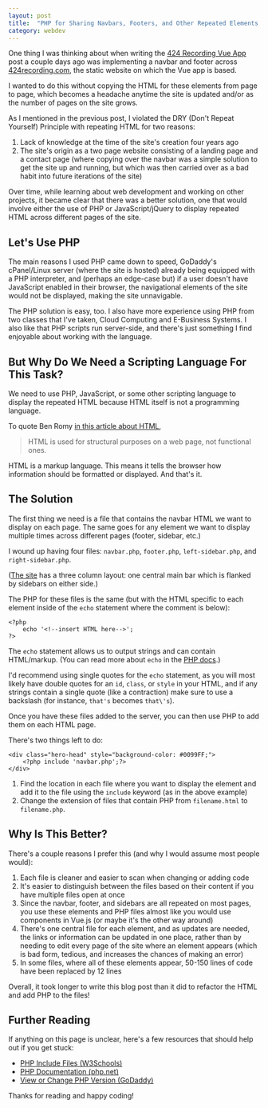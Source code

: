 ```yaml
---
layout: post
title:  "PHP for Sharing Navbars, Footers, and Other Repeated Elements Across a Website"
category: webdev
---
```


One thing I was thinking about when writing the [424 Recording Vue App](https://mikeparish.github.io/mikecodes/webdev/2021/03/23/424-recording-vue-app.html) post a couple days ago was implementing a navbar and footer across [424recording.com](https://424recording.com), the static website on which the Vue app is based. 

I wanted to do this without copying the HTML for these elements from page to page, which becomes a headache anytime the site is updated and/or as the number of pages on the site grows.

As I mentioned in the previous post, I violated the DRY (Don't Repeat Yourself) Principle with repeating HTML for two reasons:
1. Lack of knowledge at the time of the site's creation four years ago
2. The site's origin as a two page website consisting of a landing page and a contact page (where copying over the navbar was a simple solution to get the site up and running, but which was then carried over as a bad habit into future iterations of the site)

Over time, while learning about web development and working on other projects, it became clear that there was a better solution, one that would involve either the use of PHP or JavaScript/jQuery to display repeated HTML across different pages of the site.

## Let's Use PHP 

The main reasons I used PHP came down to speed, GoDaddy's cPanel/Linux server (where the site is hosted) already being equipped with a PHP interpreter, and (perhaps an edge-case but) if a user doesn't have JavaScript enabled in their browser, the navigational elements of the site would not be displayed, making the site unnavigable.

The PHP solution is easy, too. I also have more experience using PHP from two classes that I've taken, Cloud Computing and E-Business Systems. I also like that PHP scripts run server-side, and there's just something I find enjoyable about working with the language.

## But Why Do We Need a Scripting Language For This Task?

We need to use PHP, JavaScript, or some other scripting language to display the repeated HTML because HTML itself is not a programming language. 

To quote Ben Romy [in this article about HTML](https://ischool.syr.edu/why-html-is-not-a-programming-language/), 
> HTML is used for structural purposes on a web page, not functional ones.

HTML is a markup language. This means it tells the browser how information should be formatted or displayed. And that's it.

## The Solution

The first thing we need is a file that contains the navbar HTML we want to display on each page. The same goes for any element we want to display multiple times across different pages (footer, sidebar, etc.)

I wound up having four files: `navbar.php`, `footer.php`, `left-sidebar.php`, and `right-sidebar.php`. 

([The site](https://424recording.com/dawless-setup) has a three column layout: one central main bar which is flanked by sidebars on either side.)

The PHP for these files is the same (but with the HTML specific to each element inside of the `echo` statement where the comment is below):
~~~~
<?php
    echo '<!--insert HTML here-->';
?>
~~~~
The `echo` statement allows us to output strings and can contain HTML/markup. (You can read more about `echo` in the [PHP docs](https://www.php.net/manual/en/function.echo).)

I'd recommend using single quotes for the `echo` statement, as you will most likely have double quotes for an `id`, `class`, or `style` in your HTML, and if any strings contain a single quote (like a contraction) make sure to use a backslash (for instance, `that's` becomes `that\'s`).

Once you have these files added to the server, you can then use PHP to add them on each HTML page. 

There's two things left to do:

~~~~
<div class="hero-head" style="background-color: #0099FF;">
    <?php include 'navbar.php';?>
</div>
~~~~

1. Find the location in each file where you want to display the element and add it to the file using the `include` keyword (as in the above example)
2. Change the extension of files that contain PHP from `filename.html` to `filename.php`.

## Why Is This Better?
There's a couple reasons I prefer this (and why I would assume most people would):
1. Each file is cleaner and easier to scan when changing or adding code
2. It's easier to distinguish between the files based on their content if you have multiple files open at once
3. Since the navbar, footer, and sidebars are all repeated on most pages, you use these elements and PHP files almost like you would use components in Vue.js (or maybe it's the other way around)
4. There's one central file for each element, and as updates are needed, the links or information can be updated in one place, rather than by needing to edit every page of the site where an element appears (which is bad form, tedious, and increases the chances of making an error)
5. In some files, where all of these elements appear, 50-150 lines of code have been replaced by 12 lines

Overall, it took longer to write this blog post than it did to refactor the HTML and add PHP to the files!
## Further Reading

If anything on this page is unclear, here's a few resources that should help out if you get stuck:
* [PHP Include Files (W3Schools)](https://www.w3schools.com/PhP/php_includes.asp)
* [PHP Documentation (php.net)](https://www.php.net/manual/en/intro-whatis.php)
* [View or Change PHP Version (GoDaddy)](https://www.godaddy.com/help/view-or-change-the-php-version-for-my-linux-hosting-16090)

Thanks for reading and happy coding!